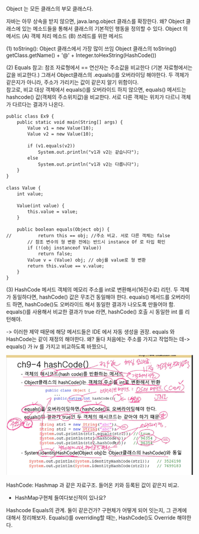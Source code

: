 Object 는 모든 클래스의 부모 클래스다. 

자바는 아무 상속을 받지 않으면, java.lang.object 클래스를 확장한다. 
왜? Object 클래스에 있는 메소드들을 통해서 클래스의 기본적인 행동을 정의할 수 있다.
Object 의 메서드 (A)  객체 처리 메소드 (B) 쓰레드를 위한 메서드 

(1) toString(): Object 클래스에서 가장 많이 쓰임 
Object 클래스의 toString()
getClass.getName() + '@' + Integer.toHexString(HashCode())

(2) Equals
참고: 참조 자료형에서 == 연산자는 주소값을 비교한다 (기본 자료형에서는 값을 비교한다.) 그래서 Object클래스의 .equals()를 오버라이딩 해야한다. 
두 객체가 같은지가 아니라, 주소가 가리키는 값이 같은지 알기 위함이다.  
참고로, 비교 대상 객체에서 equals()를 오버라이드 하지 않으면, equals() 메서드는 hashcode() 값(객체의 주소위치값)을 비교한다.
서로 다른 객체는 위치가 다르니 객체가 다르다는 결과가 나온다.


```
public class Ex9 {
	public static void main(String[] args) {
		Value v1 = new Value(10);
		Value v2 = new Value(10);

		if (v1.equals(v2))
			System.out.println("v1과 v2는 같습니다");
		else
			System.out.println("v1과 v2는 다릅니다");
	}
}

class Value {
	int value;

	Value(int value) {
		this.value = value;
	}

	public boolean equals(Object obj) {
//			return this == obj; //주소 비교. 서로 다른 객체는 false
		// 참조 변수의 형 변환 전에는 반드시 instance Of 로 타입 확인
		if (!(obj instanceof Value))
			return false;
		Value v = (Value) obj; // obj를 value로 형 변환
		return this.value == v.value;
	}
}
```

(3) HashCode 메서드
객체의 메모리 주소를 int로 변환해서(16진수로) 리턴.
두 객체가 동일하다면, hashCode() 값은 무조건 동일해야 한다. 
equals() 메서드를 오버라이드 하면, hashCode()도 오버라이드 해서 동일한 결과가 나오도록 만들어야 함. 
equals()를 사용해서 비교한 결과가 true 라면, hashCode() 호출 시 동일한 int 를 리턴해야. 

-> 이러한 제약 때문에 해당 메서드들은 IDE 에서 자동 생성을 권장. 
equals 와 HashCode는 같이 재정의 해야한다. 왜? 
둘다 처음에는 주소를 가지고 작업하는 데-> equals() 가 iv 를 가지고 비교하도록 바꿨으니, 

![img_10.png](img_10.png)

HashCode: Hashmap 과 같은 자료구조. 들어온 키와 등록된 값이 같은지 비교. 

- HashMap구현체 들여다보신적이 있나요? 

Hashcode Equals의 관계. 둘이 같은건가? 구현체가 어떻게 되어 잇는지, 그 관계에 대해서 정리해보자. 
Equals()를 overriding할 때는, HashCode()도 Override 해야한다. 


